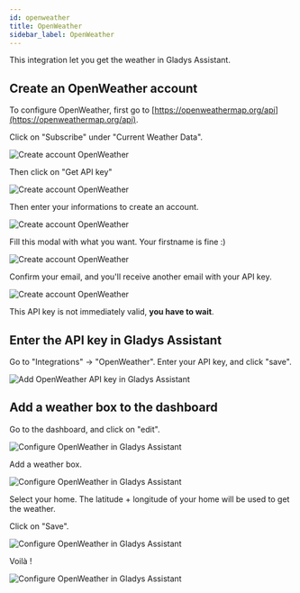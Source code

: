 ```yaml
---
id: openweather
title: OpenWeather
sidebar_label: OpenWeather
---
```


This integration let you get the weather in Gladys Assistant.

## Create an OpenWeather account

To configure OpenWeather, first go to [https://openweathermap.org/api](https://openweathermap.org/api).

Click on "Subscribe" under "Current Weather Data".

![Create account OpenWeather](../../static/img/docs/en/configuration/openweather/create-account-step-1.jpg)

Then click on "Get API key"

![Create account OpenWeather](../../static/img/docs/en/configuration/openweather/create-account-step-2.jpg)

Then enter your informations to create an account.

![Create account OpenWeather](../../static/img/docs/en/configuration/openweather/create-account-step-3.jpg)

Fill this modal with what you want. Your firstname is fine :)

![Create account OpenWeather](../../static/img/docs/en/configuration/openweather/create-account-step-4.jpg)

Confirm your email, and you'll receive another email with your API key.

![Create account OpenWeather](../../static/img/docs/en/configuration/openweather/create-account-step-5.jpg)

This API key is not immediately valid, **you have to wait**.

## Enter the API key in Gladys Assistant

Go to "Integrations" -> "OpenWeather". Enter your API key, and click "save".

![Add OpenWeather API key in Gladys Assistant](../../static/img/docs/en/configuration/openweather/add-api-key.jpg)

## Add a weather box to the dashboard

Go to the dashboard, and click on "edit".

![Configure OpenWeather in Gladys Assistant](../../static/img/docs/en/configuration/openweather/configure-gladys-1.jpg)

Add a weather box.

![Configure OpenWeather in Gladys Assistant](../../static/img/docs/en/configuration/openweather/configure-gladys-2.jpg)

Select your home. The latitude + longitude of your home will be used to get the weather.

Click on "Save".

![Configure OpenWeather in Gladys Assistant](../../static/img/docs/en/configuration/openweather/configure-gladys-3.jpg)

Voilà !

![Configure OpenWeather in Gladys Assistant](../../static/img/docs/en/configuration/openweather/configure-gladys-4.jpg)
